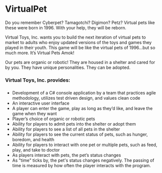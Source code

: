 # VirtualPet

Do you remember Cyberpet? Tamagotchi? Digimon? Petz? Virtual pets like these were born in 1996. With your help, they will be reborn. 

Virtual Toys, Inc. wants you to build the next iteration of virtual pets to market to adults who enjoy updated versions of the toys and games they played in their youth. This game will be like the virtual pets of 1996...but so much more. It’s Virtual Pets Amok!

Our pets are organic or robotic! They are housed in a shelter and cared for by you. They have unique personalities. They can be adopted.

### Virtual Toys, Inc. provides: <h3>

* Development of a C# console application by a team that practices agile methodology, utilizes test driven design, and values clean code
* An interactive user interface
* A player can enter the game, play as long as they’d like, and leave the game when they want
* Player’s choice of organic or robotic pets
* Ability for players to admit pets into the shelter or adopt them
* Ability for players to see a list of all pets in the shelter
* Ability for players to see the current status of pets, such as hunger, boredom, and health
* Ability for players to interact with one pet or multiple pets, such as feed, play, and take to doctor
* As players interact with pets, the pet’s status changes
* As "time" ticks by, the pet's status changes negatively. The passing of time is measured by how often the player interacts with the program.
